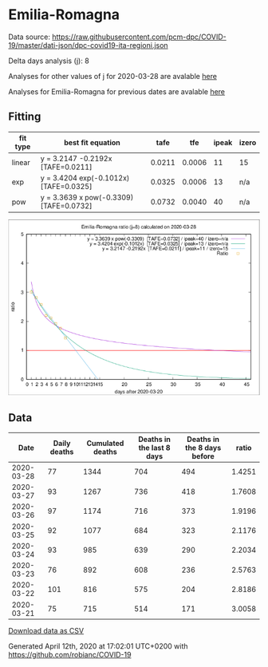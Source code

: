 # Emilia-Romagna

Data source: https://raw.githubusercontent.com/pcm-dpc/COVID-19/master/dati-json/dpc-covid19-ita-regioni.json

Delta days analysis (j): 8

Analyses for other values of j for 2020-03-28 are avalable [here](../2020-03-28/README.md)

Analyses for Emilia-Romagna for previous dates are avalable [here](../README.md)

## Fitting 
|fit type|best fit equation|tafe|tfe|ipeak|izero|
|-------|-----|--------|------|---|---|
|linear|y = 3.2147 -0.2192x  [TAFE=0.0211]|0.0211|0.0006|11|15|
|exp|y = 3.4204 exp(-0.1012x)  [TAFE=0.0325]|0.0325|0.0006|13|n/a|
|pow|y = 3.3639 x pow(-0.3309)  [TAFE=0.0732]|0.0732|0.0040|40|n/a|

![Plot](COVID-19_emilia-romagna_j8_2020-03-28.png)

## Data
|Date|Daily deaths|Cumulated deaths|Deaths in the last 8 days|Deaths in the 8 days before|ratio|
|----|----------|-----------|-------|--------------------|-----|
|2020-03-28|77|1344|704|494|1.4251|
|2020-03-27|93|1267|736|418|1.7608|
|2020-03-26|97|1174|716|373|1.9196|
|2020-03-25|92|1077|684|323|2.1176|
|2020-03-24|93|985|639|290|2.2034|
|2020-03-23|76|892|608|236|2.5763|
|2020-03-22|101|816|575|204|2.8186|
|2020-03-21|75|715|514|171|3.0058|

[Download data as CSV](COVID-19_emilia-romagna_j8_2020-03-28.csv)

Generated April 12th, 2020 at 17:02:01 UTC+0200 with https://github.com/robianc/COVID-19
